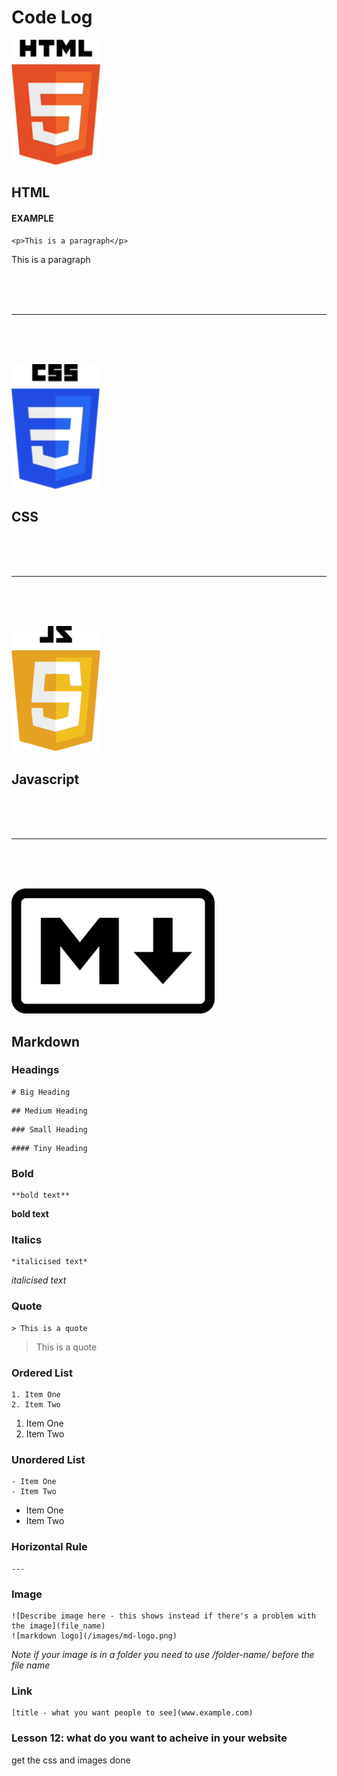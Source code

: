 # Code Log

![html logo](/images/html-logo.png)
## HTML
<!-- Log new HTML here. Use a code block (the three to show what it looks like as code -->

#### EXAMPLE
```
<p>This is a paragraph</p>
```
<p>This is a paragraph</p>


<br>
<br>
<br>

---

<br>
<br>
<br>

![css logo](/images/css-logo.png)
## CSS

<br>
<br>
<br>

---

<br>
<br>
<br>

![javascript logo](/images/js.png)
## Javascript

<br>
<br>
<br>

---

<br>
<br>
<br>

![markdown logo](/images/markdown-logo.png)
## Markdown

### Headings
```
# Big Heading
```
```
## Medium Heading
```
```
### Small Heading
```
```
#### Tiny Heading
```

### Bold
```
**bold text**
```
**bold text**

### Italics
```
*italicised text*
```
*italicised text*

### Quote
```
> This is a quote
```
> This is a quote

### Ordered List
```
1. Item One
2. Item Two
```
1. Item One
2. Item Two

### Unordered List
```
- Item One
- Item Two
```
- Item One
- Item Two

### Horizontal Rule
```
---
```

### Image
```
![Describe image here - this shows instead if there's a problem with the image](file_name)
![markdown logo](/images/md-logo.png)
```
*Note if your image is in a folder you need to use /folder-name/ before the file name*

### Link
```
[title - what you want people to see](www.example.com)
```
### Lesson 12: what do you want to acheive in your website
get the css and images done
